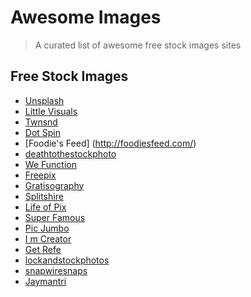 # Awesome Images

> A curated list of awesome free stock images sites


## Free Stock Images

- [Unsplash](http://www.unsplash.com)
- [Little Visuals](http://littlevisuals.co/)
- [Twnsnd](http://nos.twnsnd.co/)
- [Dot Spin](http://www.dotspin.com/the-commons/)
- [Foodie's Feed] (http://foodiesfeed.com/)
- [deathtothestockphoto](http://join.deathtothestockphoto.com/)
- [We Function](http://wefunction.com/category/free-photos/)
- [Freepix](http://freepix.eu/)
- [Gratisography](http://www.gratisography.com/)
- [Splitshire](http://splitshire.com/)
- [Life of Pix](http://www.lifeofpix.com/)
- [Super Famous](http://superfamous.com/)
- [Pic Jumbo](http://picjumbo.com/)
- [I m Creator](http://www.imcreator.com/free)
- [Get Refe](http://getrefe.tumblr.com/)
- [lockandstockphotos](http://lockandstockphotos.com/)
- [snapwiresnaps](http://snapwiresnaps.tumblr.com/)
- [Jaymantri](http://jaymantri.com/)









